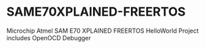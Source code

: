 # SAME70XPLAINED-FREERTOS
Microchip Atmel SAM E70 XPLAINED FREERTOS HelloWorld Project includes OpenOCD Debugger
